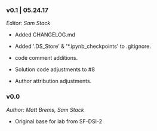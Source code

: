 ### v0.1 | 05.24.17

_Editor: Sam Stack_

- Added CHANGELOG.md 

- Added '.DS_Store' & '*.ipynb_checkpoints' to .gitignore.

- code comment additions.

- Solution code adjustments to #8

- Author attribution adjustments. 



### v0.0

_Author: Matt Brems, Sam Stack_

- Original base for lab from SF-DSI-2

